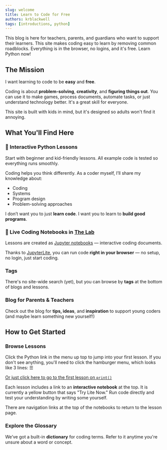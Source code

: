 ```yaml
---
slug: welcome
title: Learn to Code for Free
authors: krblackwell
tags: [introductions, python]
---
```


This blog is here for teachers, parents, and guardians who want to support their learners. This site makes coding easy to learn by removing common roadblocks. Everything is in the browser, no logins, and it's free. Learn Python now!

<!-- truncate -->

## The Mission

I want learning to code to be **easy** and **free**.

Coding is about **problem-solving**, **creativity**, and **figuring things out**. You can use it to make games, process documents, automate tasks, or just understand technology better. It's a great skill for everyone.

This site is built with kids in mind, but it's designed so adults won't find it annoying.

## What You'll Find Here

### 🐍 Interactive Python Lessons

Start with beginner and kid-friendly lessons. All example code is tested so everything runs smoothly.

Coding helps you think differently. As a coder myself, I’ll share my knowledge about:

- Coding
- Systems
- Program design
- Problem-solving approaches

I don’t want you to just **learn code**. I want you to learn to **build good programs**.

<!-- markdownlint-disable-next-line MD033 -->
### 🧪 Live Coding Notebooks in <a href="/lite/lab/index.html?path=welcome.ipynb">The Lab</a>

Lessons are created as [Jupyter notebooks](https://jupyter.org/) — interactive coding documents.

Thanks to [JupyterLite](https://jupyterlite.readthedocs.io/en/stable/), you can run code **right in your browser** — no setup, no login, just start coding.

### Tags

There's no site-wide search (yet), but you can browse by **tags** at the bottom of blogs and lessons.

### Blog for Parents & Teachers

Check out the blog for **tips, ideas**, and **inspiration** to support young coders (and maybe learn something new yourself!)

## How to Get Started

### Browse Lessons

Click the Python link in the menu up top to jump into your first lesson. If you don't see anything, you'll need to click the hamburger menu, which looks like 3 lines: ☰

[Or just click here to go to the first lesson on `print()`](/docs/python/foundations/print)

Each lesson includes a link to an **interactive notebook** at the top. It is currently a yellow button that says "Try Lite Now." Run code directly and test your understanding by writing some yourself.

There are navigation links at the top of the notebooks to return to the lesson page.

### Explore the Glossary

We’ve got a built-in **dictionary** for coding terms. Refer to it anytime you're unsure about a word or concept.

